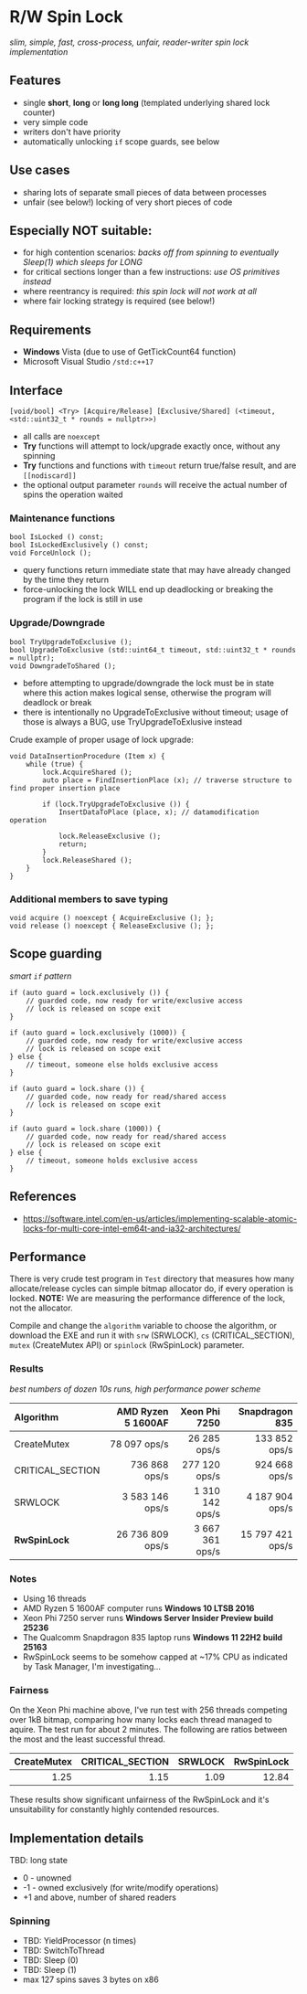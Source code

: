 # R/W Spin Lock
*slim, simple, fast, cross-process, unfair, reader-writer spin lock implementation*

## Features
* single **short**, **long** or **long long** (templated underlying shared lock counter)
* very simple code
* writers don't have priority
* automatically unlocking `if` scope guards, see below

## Use cases
* sharing lots of separate small pieces of data between processes
* unfair (see below!) locking of very short pieces of code

## Especially NOT suitable:
* for high contention scenarios: *backs off from spinning to eventually Sleep(1) which sleeps for LONG*
* for critical sections longer than a few instructions: *use OS primitives instead*
* where reentrancy is required: *this spin lock will not work at all*
* where fair locking strategy is required (see below!)

## Requirements
* **Windows** Vista (due to use of GetTickCount64 function)
* Microsoft Visual Studio `/std:c++17`

## Interface

    [void/bool] <Try> [Acquire/Release] [Exclusive/Shared] (<timeout, <std::uint32_t * rounds = nullptr>>)

* all calls are `noexcept`
* **Try** functions will attempt to lock/upgrade exactly once, without any spinning
* **Try** functions and functions with `timeout` return true/false result, and are `[[nodiscard]]`
* the optional output parameter `rounds` will receive the actual number of spins the operation waited

### Maintenance functions

    bool IsLocked () const;
    bool IsLockedExclusively () const;
    void ForceUnlock ();

* query functions return immediate state that may have already changed by the time they return
* force-unlocking the lock WILL end up deadlocking or breaking the program if the lock is still in use

### Upgrade/Downgrade

    bool TryUpgradeToExclusive ();
    bool UpgradeToExclusive (std::uint64_t timeout, std::uint32_t * rounds = nullptr);
    void DowngradeToShared ();

* before attempting to upgrade/downgrade the lock must be in state where this action makes logical sense,
  otherwise the program will deadlock or break
* there is intentionally no UpgradeToExclusive without timeout; usage of those is always a BUG,
  use TryUpgradeToExlusive instead

Crude example of proper usage of lock upgrade:

    void DataInsertionProcedure (Item x) {
        while (true) {
            lock.AcquireShared ();
            auto place = FindInsertionPlace (x); // traverse structure to find proper insertion place
    
            if (lock.TryUpgradeToExclusive ()) {
                InsertDataToPlace (place, x); // datamodification operation
    
                lock.ReleaseExclusive ();
                return;
            }
            lock.ReleaseShared ();
        }
    }

### Additional members to save typing

    void acquire () noexcept { AcquireExclusive (); };
    void release () noexcept { ReleaseExclusive (); };

## Scope guarding
*smart `if` pattern*

    if (auto guard = lock.exclusively ()) {
        // guarded code, now ready for write/exclusive access
        // lock is released on scope exit
    }
    
    if (auto guard = lock.exclusively (1000)) {
        // guarded code, now ready for write/exclusive access
        // lock is released on scope exit
    } else {
        // timeout, someone else holds exclusive access
    }
    
    if (auto guard = lock.share ()) {
        // guarded code, now ready for read/shared access
        // lock is released on scope exit
    }
    
    if (auto guard = lock.share (1000)) {
        // guarded code, now ready for read/shared access
        // lock is released on scope exit
    } else {
        // timeout, someone holds exclusive access
    }

## References
* https://software.intel.com/en-us/articles/implementing-scalable-atomic-locks-for-multi-core-intel-em64t-and-ia32-architectures/

## Performance
There is very crude test program in `Test` directory that measures how many allocate/release
cycles can simple bitmap allocator do, if every operation is locked. **NOTE:** We are measuring
the performance difference of the lock, not the allocator.

Compile and change the `algorithm` variable to choose the algorithm, or download the EXE and run it with
`srw` (SRWLOCK), `cs` (CRITICAL_SECTION), `mutex` (CreateMutex API) or `spinlock` (RwSpinLock) parameter.

### Results
*best numbers of dozen 10s runs, high performance power scheme*

| Algorithm | AMD Ryzen 5 1600AF | Xeon Phi 7250 | Snapdragon 835 |
| :--- | ---: | ---: | ---: |
| CreateMutex | 78 097 ops/s | 26 285 ops/s | 133 852 ops/s |
| CRITICAL_SECTION | 736 868 ops/s | 277 120 ops/s | 924 668 ops/s |
| SRWLOCK | 3 583 146 ops/s | 1 310 142 ops/s | 4 187 904 ops/s |
| **RwSpinLock** | 26 736 809 ops/s | 3 667 361 ops/s | 15 797 421 ops/s |

### Notes
* Using 16 threads
* AMD Ryzen 5 1600AF computer runs **Windows 10 LTSB 2016**
* Xeon Phi 7250 server runs **Windows Server Insider Preview build 25236**
* The Qualcomm Snapdragon 835 laptop runs **Windows 11 22H2 build 25163**
* RwSpinLock seems to be somehow capped at ~17% CPU as indicated by Task Manager, I'm investigating...

### Fairness
On the Xeon Phi machine above, I've run test with 256 threads competing over 1kB bitmap, comparing how
many locks each thread managed to aquire. The test run for about 2 minutes.
The following are ratios between the most and the least successful thread.

| CreateMutex | CRITICAL_SECTION | SRWLOCK | **RwSpinLock** |
| ---: | ---: | ---: | ---: |
| 1.25 | 1.15 | 1.09 | 12.84 |

These results show significant unfairness of the RwSpinLock and it's unsuitability for constantly
highly contended resources.

## Implementation details

TBD: long state
 - 0 - unowned
 - -1 - owned exclusively (for write/modify operations)
 - +1 and above, number of shared readers

### Spinning

* TBD: YieldProcessor (n times)
* TBD: SwitchToThread
* TBD: Sleep (0)
* TBD: Sleep (1)
* max 127 spins saves 3 bytes on x86
